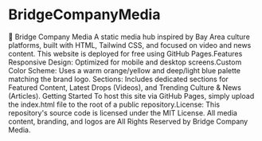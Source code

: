# BridgeCompanyMedia
🌉 Bridge Company Media
​A static media hub inspired by Bay Area culture platforms, built with HTML, Tailwind CSS, and focused on video and news content.
​This website is deployed for free using GitHub Pages.
​Features
​Responsive Design: Optimized for mobile and desktop screens.
​Custom Color Scheme: Uses a warm orange/yellow and deep/light blue palette matching the brand logo.
​Sections: Includes dedicated sections for Featured Content, Latest Drops (Videos), and Trending Culture & News (Articles).
​Getting Started
​To host this site via GitHub Pages, simply upload the index.html file to the root of a public repository.
​License: This repository's source code is licensed under the MIT License. All media content, branding, and logos are All Rights Reserved by Bridge Company Media.
